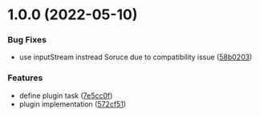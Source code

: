 # 1.0.0 (2022-05-10)


### Bug Fixes

* use inputStream instread Soruce due to compatibility issue ([58b0203](https://github.com/nicolasfara/sbt-conventional-commits/commit/58b020321bc5cfe17088090d16d7378e9cf8afec))


### Features

* define plugin task ([7e5cc0f](https://github.com/nicolasfara/sbt-conventional-commits/commit/7e5cc0f82a4ad2a775c61ffa5b3c684e0fd339c6))
* plugin implementation ([572cf51](https://github.com/nicolasfara/sbt-conventional-commits/commit/572cf51d9235e138f5c53b2ec426966586b3957b))
